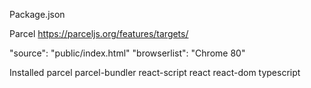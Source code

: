 Package.json

Parcel
https://parceljs.org/features/targets/

"source": "public/index.html"
"browserlist": "Chrome 80"

Installed
parcel
parcel-bundler
react-script
react
react-dom
typescript

